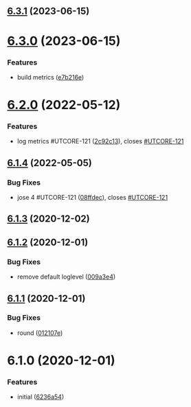## [6.3.1](https://github.com/softwaregroup-bg/ut-loadtest/compare/v6.3.0...v6.3.1) (2023-06-15)



# [6.3.0](https://github.com/softwaregroup-bg/ut-loadtest/compare/v6.2.0...v6.3.0) (2023-06-15)


### Features

* build metrics ([e7b216e](https://github.com/softwaregroup-bg/ut-loadtest/commit/e7b216eba392ee651e61034559cf7cda309e0827))



# [6.2.0](https://github.com/softwaregroup-bg/ut-loadtest/compare/v6.1.4...v6.2.0) (2022-05-12)


### Features

* log metrics #UTCORE-121 ([2c92c13](https://github.com/softwaregroup-bg/ut-loadtest/commit/2c92c133848105a60710fe2c93bc7a4a45db9638)), closes [#UTCORE-121](https://github.com/softwaregroup-bg/ut-loadtest/issues/UTCORE-121)



## [6.1.4](https://github.com/softwaregroup-bg/ut-loadtest/compare/v6.1.3...v6.1.4) (2022-05-05)


### Bug Fixes

* jose 4 #UTCORE-121 ([08ffdec](https://github.com/softwaregroup-bg/ut-loadtest/commit/08ffdec980f5600d4713752babba486d0f74a5bf)), closes [#UTCORE-121](https://github.com/softwaregroup-bg/ut-loadtest/issues/UTCORE-121)



## [6.1.3](https://github.com/softwaregroup-bg/ut-loadtest/compare/v6.1.2...v6.1.3) (2020-12-02)



## [6.1.2](https://github.com/softwaregroup-bg/ut-loadtest/compare/v6.1.1...v6.1.2) (2020-12-01)


### Bug Fixes

* remove default loglevel ([009a3e4](https://github.com/softwaregroup-bg/ut-loadtest/commit/009a3e49a365a410419ebf5de4864db641008d43))



## [6.1.1](https://github.com/softwaregroup-bg/ut-loadtest/compare/v6.1.0...v6.1.1) (2020-12-01)


### Bug Fixes

* round ([012107e](https://github.com/softwaregroup-bg/ut-loadtest/commit/012107e744590c251f4242f621b58701718c9a4f))



# 6.1.0 (2020-12-01)


### Features

* initial ([6236a54](https://github.com/softwaregroup-bg/ut-loadtest/commit/6236a54c9a560f263349aa00a6e22679c0a4f096))



